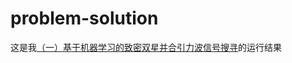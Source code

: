 # problem-solution
这是我[（一）基于机器学习的致密双星并合引力波信号搜寻](https://github.com/chenx-sir/problem-solution/blob/main/baseline_sugon.ipynb)的运行结果
